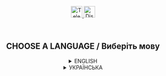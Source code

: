 <p align="center">
  <a href="https://t.me/GrenX_Studio" target="__blank">
    <img src="https://i.imgur.com/qbW4p8Y.png" width="30" height="30" title="Telegram" alt="Telegram">
  </a>
  <a href="https://discordapp.com/users/829645751248355358/" target="__blank">
    <img src="https://i.imgur.com/TFvPWEX.png" width="30" height="30" title="Discord" alt="Discord">
  </a>
</p>

<br/>

<h2 align="center">
  CHOOSE A LANGUAGE / Виберіть мову
</h2>

<details>
  <summary align="center">ENGLISH</summary>

  <h2 align="center">
    Texture reset/stream zone update
  </h2>

  <p align="center">
    <sup>The command (as in the /reload example) - which will allow solving some problems for the player between client and server synchronization violation. In simple words, executing the playerid command teleports for a few seconds far in the sky, setting the virtual world, blocking the screen, and after a second returning to the same coordinates that were saved before using the command, thereby updating the stream zone, which roughly speaking reloads all processes in case of not significant desynchronization.
    There are often cases of desynchronization in the game (especially on the mobile platform), cars flip/explode, partly in textures, since the stream zone is updated automatically by this and you can use it. Everything is quite simple and banal, without interfering with the client side and using "RPC" packages.</sup>
  </p>

  ---
  </details>

<details>
  <summary align="center">УКРАЇНСЬКА</summary>

  <h2 align="center">
    Перезагрузка текстур/оновлення зони стріма
  </h2>

  <p align="center">
    <sup>Команда для гри GTA-SA
(як в прикладі /reload) - яка дозволить вирішити деякі проблеми для гравця між порушенням синхронізації клієнта та сервера.
Простими словами приведенні команди playerid телепортує на декілька секунд далеко в небесах встановлюючи віртуальний світ, блокуючи екран та через секунду повертаючи на ті ж координати що збережені до використання команди, тим самим оновивши зону стріма, що грубо кажучи перезавантажує всі процеси у разі не значної расинхронізації.
 Часто бувають випадки розсинхронізації в грі(особливо на mobile платформі), автомобілі перевертаються/вибухають, частично в текстурах. Так як зона стріма оновлюється автоматично, цим і можна скористатись. Все досить просто та банально, але можливо буде корисно.
  </sup>
  </p>

  ---
